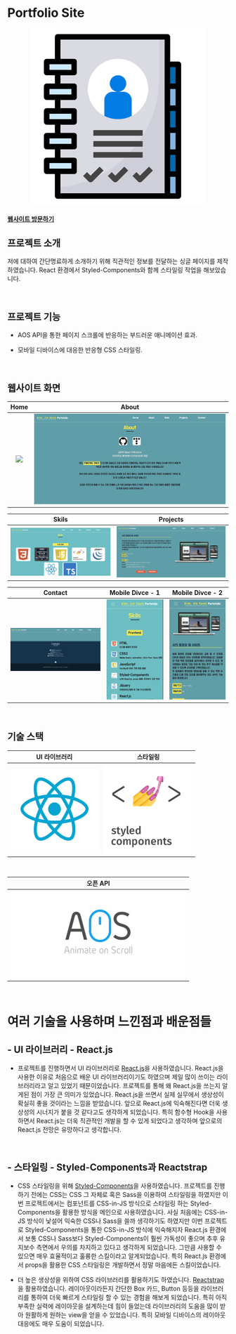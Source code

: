 # Portfolio Site

<p align="center">
  <img src="images/portfolio.png" width="400px">
</p>

#### [웹사이트 방문하기](https://k0502s.github.io/Kim-Jin-Seok-Portfolio)

## 프로젝트 소개

저에 대하여 간단명료하게 소개하기 위해 직관적인 정보를 전달하는 싱글 페이지를 제작하였습니다. React 환경에서 Styled-Components와 함께 스타일링 작업을 해보았습니다.

<br>

## 프로젝트 기능

* AOS API을 통한 페이지 스크롤에 반응하는 부드러운 애니메이션 효과.

* 모바일 디바이스에 대응한 반응형 CSS 스타일링.

<br>

## 웹사이트 화면

|             Home           |           About           |
| :-------------------------: | :---------------------------: |
| <img src="images/home.png"> | <img src="images/about.png"> |

|            Skils            |            Projects          |
| :---------------------------: | :--------------------------: |
| <img src="images/skils.png"> | <img src="images/projects.png"> |

|             Contact             |          Mobile Divce - 1         |          Mobile Divce - 2       |
| :---------------------------: |  :---------------------------: | :---------------------------: |
| <img src="images/contact.png"> | <img src="images/mobile.png"> | <img src="images/mobile2.png">  |



<br>

## 기술 스택

|               UI 라이브러리                |                      스타일링                      |
| :----------------------------------------: | :-----------------------------------------------: | 
| <img src="images/React.png" width="200px"> | <img src="images/SC.png" width="200px"> |

<br>

|                오픈 API                  |
|:----------------------------------------------------: |
| <img src="images/aos.png" height="200px"> |

<br>

# 여러 기술을 사용하며 느낀점과 배운점들


## - UI 라이브러리 - React.js

 * 프로젝트를 진행하면서 UI 라이브러리로 [React.js](https://github.com/facebook/react)을 사용하였습니다. React.js을 사용한 이유로 처음으로 배운 UI 라이브러리이기도 하였으며 제일 많이 쓰이는 라이브러리라고 알고 있었기 때문이었습니다. 프로젝트를 통해 왜 React.js을 쓰는지 알게된 점이 가장 큰 의미가 있었습니다. React.js을 쓰면서 실제 실무에서 생상성이 확실히 좋을 것이라는 느낌을 받았습니다. 앞으로 React.js에 익숙해진다면 더욱 생상성의 시너지가 붙을 것 같다고도 생각하게 되었습니다. 특히 함수형 Hook을 사용하면서 React.js는 더욱 직관적인 개발을 할 수 있게 되었다고 생각하며 앞으로의 React.js 전망은 유망하다고 생각합니다.


<br>

## - 스타일링 - Styled-Components과 Reactstrap

* CSS 스타일링을 위해 [Styled-Components](https://github.com/styled-components/styled-components)을 사용하였습니다. 프로젝트를 진행하기 전에는 CSS는 CSS 그 자체로 혹은 Sass을 이용하여 스타일링을 하였지만 이번 프로젝트에서는 컴포넌트를 CSS-in-JS 방식으로 스타일링 하는 Styled-Components을 활용한 방식을 메인으로 사용하였습니다. 사실 처음에는 CSS-in-JS 방식이 낯설어 익숙한 CSS나 Sass을 쓸까 생각하기도 하였지만 이번 프로젝트로 Styled-Components을 통한 CSS-in-JS 방식에 익숙해지자 React.js 환경에서 보통 CSS나 Sass보다 Styled-Components이 훨씬 가독성이 좋으며 추후 유지보수 측면에서 우의를 차지하고 있다고 생각하게 되었습니다. 그만큼 사용할 수 있으면 매우 효율적이고 훌륭한 스킬이라고 알게되었습니다. 특히 React.js 환경에서 props을 활용한 CSS 스타일링은 개발하면서 정말 마음에든 스킬이었습니다.

* 더 높은 생상성을 위하여 CSS 라이브러리를 활용하기도 하였습니다. [Reactstrap](https://reactstrap.github.io)을 활용하였습니다. 레이아웃이라든지 간단한 Box 카드, Button 등등을 라이브러리를 통하여 더욱 빠르게 스타일링 할 수 있는 경험을 해보게 되었습니다. 특히 아직 부족한 실력에 레이아웃을 설계하는데 힘이 들었는데 라이브러리의 도움을 많이 받아 원활하게 원하는 view을 얻을 수 있었습니다. 특히 모바일 디바이스의 레이아웃 대응에도 매우 도움이 되었습니다.

<br>